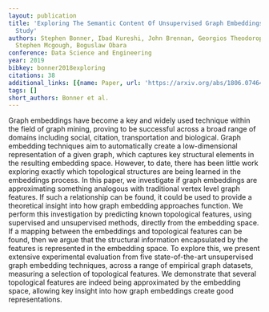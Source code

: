 ```yaml
---
layout: publication
title: 'Exploring The Semantic Content Of Unsupervised Graph Embeddings: An Empirical
  Study'
authors: Stephen Bonner, Ibad Kureshi, John Brennan, Georgios Theodoropoulos, Andrew
  Stephen Mcgough, Boguslaw Obara
conference: Data Science and Engineering
year: 2019
bibkey: bonner2018exploring
citations: 38
additional_links: [{name: Paper, url: 'https://arxiv.org/abs/1806.07464'}]
tags: []
short_authors: Bonner et al.
---
```

Graph embeddings have become a key and widely used technique within the field
of graph mining, proving to be successful across a broad range of domains
including social, citation, transportation and biological. Graph embedding
techniques aim to automatically create a low-dimensional representation of a
given graph, which captures key structural elements in the resulting embedding
space. However, to date, there has been little work exploring exactly which
topological structures are being learned in the embeddings process. In this
paper, we investigate if graph embeddings are approximating something analogous
with traditional vertex level graph features. If such a relationship can be
found, it could be used to provide a theoretical insight into how graph
embedding approaches function. We perform this investigation by predicting
known topological features, using supervised and unsupervised methods, directly
from the embedding space. If a mapping between the embeddings and topological
features can be found, then we argue that the structural information
encapsulated by the features is represented in the embedding space. To explore
this, we present extensive experimental evaluation from five state-of-the-art
unsupervised graph embedding techniques, across a range of empirical graph
datasets, measuring a selection of topological features. We demonstrate that
several topological features are indeed being approximated by the embedding
space, allowing key insight into how graph embeddings create good
representations.